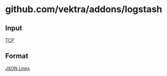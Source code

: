 # github.com/vektra/addons/logstash

## Input

[TCP](http://logstash.net/docs/1.4.2/inputs/tcp)

## Format

[JSON Lines](http://logstash.net/docs/1.4.2/codecs/json_lines)
